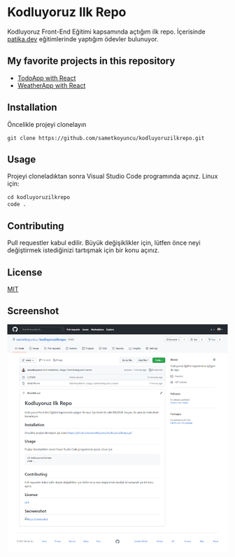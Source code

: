 # Kodluyoruz Ilk Repo

Kodluyoruz Front-End Eğitimi kapsamında açtığım ilk repo. İçerisinde [patika.dev](patika.dev) eğitimlerinde yaptığım ödevler bulunuyor.

## My favorite projects in this repository
- [TodoApp with React](https://github.com/sametkoyuncu/kodluyoruzilkrepo/tree/main/react/odev-2-todo-app)
- [WeatherApp with React](https://github.com/sametkoyuncu/kodluyoruzilkrepo/tree/main/react/odev-3-weekly-weather-app)

## Installation

Öncelikle projeyi clonelayın
```
git clone https://github.com/sametkoyuncu/kodluyoruzilkrepo.git
```

## Usage

Projeyi cloneladıktan sonra Visual Studio Code programında açınız.
Linux için:

```
cd kodluyoruzilkrepo
code .
```

## Contributing

Pull requestler kabul edilir. Büyük değişiklikler için, lütfen önce neyi değiştirmek istediğinizi tartışmak için bir konu açınız.

## License

[MIT](https://choosealicense.com/licenses/mit/)

## Screenshot

![Repo Screeenshot](https://github.com/sametkoyuncu/kodluyoruzilkrepo/blob/main/screenshots/screencapture-github-sametkoyuncu-kodluyoruzilkrepo-2021-10-09-16_07_15.png?raw=true)
